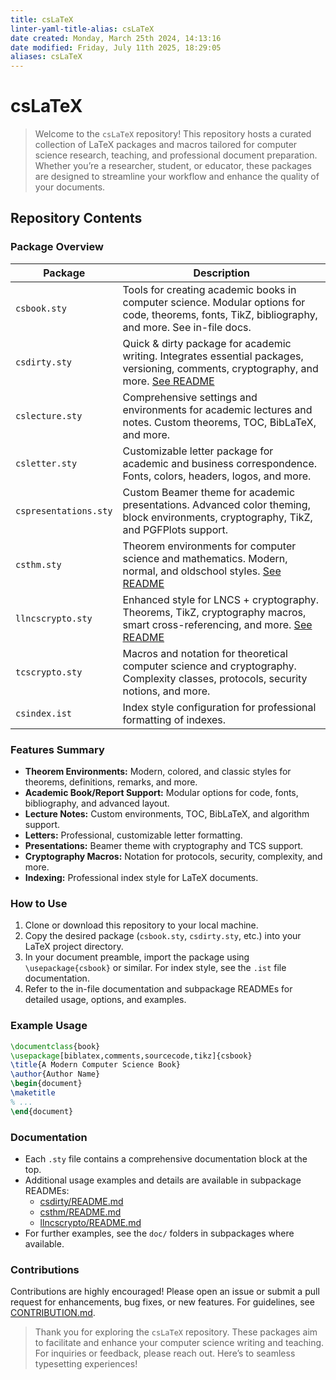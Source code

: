 ```yaml
---
title: csLaTeX
linter-yaml-title-alias: csLaTeX
date created: Monday, March 25th 2024, 14:13:16
date modified: Friday, July 11th 2025, 18:29:05
aliases: csLaTeX
---
```


# csLaTeX

> Welcome to the `csLaTeX` repository! This repository hosts a curated collection of LaTeX packages and macros tailored for computer science research, teaching, and professional document preparation. Whether you’re a researcher, student, or educator, these packages are designed to streamline your workflow and enhance the quality of your documents.

## Repository Contents

### Package Overview

| Package            | Description                                                                                  |
|--------------------|----------------------------------------------------------------------------------------------|
| `csbook.sty`       | Tools for creating academic books in computer science. Modular options for code, theorems, fonts, TikZ, bibliography, and more. See in-file docs. |
| `csdirty.sty`      | Quick & dirty package for academic writing. Integrates essential packages, versioning, comments, cryptography, and more. [See README](csdirty/README.md) |
| `cslecture.sty`    | Comprehensive settings and environments for academic lectures and notes. Custom theorems, TOC, BibLaTeX, and more. |
| `csletter.sty`     | Customizable letter package for academic and business correspondence. Fonts, colors, headers, logos, and more. |
| `cspresentations.sty` | Custom Beamer theme for academic presentations. Advanced color theming, block environments, cryptography, TikZ, and PGFPlots support. |
| `csthm.sty`        | Theorem environments for computer science and mathematics. Modern, normal, and oldschool styles. [See README](csthm/README.md) |
| `llncscrypto.sty`  | Enhanced style for LNCS + cryptography. Theorems, TikZ, cryptography macros, smart cross-referencing, and more. [See README](llncscrypto/README.md) |
| `tcscrypto.sty`    | Macros and notation for theoretical computer science and cryptography. Complexity classes, protocols, security notions, and more. |
| `csindex.ist`      | Index style configuration for professional formatting of indexes. |

### Features Summary

- **Theorem Environments:** Modern, colored, and classic styles for theorems, definitions, remarks, and more.
- **Academic Book/Report Support:** Modular options for code, fonts, bibliography, and advanced layout.
- **Lecture Notes:** Custom environments, TOC, BibLaTeX, and algorithm support.
- **Letters:** Professional, customizable letter formatting.
- **Presentations:** Beamer theme with cryptography and TCS support.
- **Cryptography Macros:** Notation for protocols, security, complexity, and more.
- **Indexing:** Professional index style for LaTeX documents.

### How to Use

1. Clone or download this repository to your local machine.
2. Copy the desired package (`csbook.sty`, `csdirty.sty`, etc.) into your LaTeX project directory.
3. In your document preamble, import the package using `\usepackage{csbook}` or similar. For index style, see the `.ist` file documentation.
4. Refer to the in-file documentation and subpackage READMEs for detailed usage, options, and examples.

### Example Usage

```latex
\documentclass{book}
\usepackage[biblatex,comments,sourcecode,tikz]{csbook}
\title{A Modern Computer Science Book}
\author{Author Name}
\begin{document}
\maketitle
% ...
\end{document}
```

### Documentation

- Each `.sty` file contains a comprehensive documentation block at the top.
- Additional usage examples and details are available in subpackage READMEs:
  - [csdirty/README.md](csdirty/README.md)
  - [csthm/README.md](csthm/README.md)
  - [llncscrypto/README.md](llncscrypto/README.md)
- For further examples, see the `doc/` folders in subpackages where available.

### Contributions

Contributions are highly encouraged! Please open an issue or submit a pull request for enhancements, bug fixes, or new features. For guidelines, see [CONTRIBUTION.md](CONTRIBUTION.md).

> Thank you for exploring the `csLaTeX` repository. These packages aim to facilitate and enhance your computer science writing and teaching. For inquiries or feedback, please reach out. Here’s to seamless typesetting experiences!
